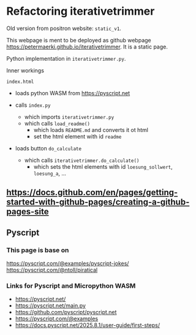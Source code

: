 # Refactoring iterativetrimmer

Old version from positron website: `static_v1`.

This webpage is ment to be deployed as github webpage https://petermaerki.github.io/iterativetrimmer.
It is a static page.

Python implementation in `iterativetrimmer.py`.

Inner workings

`index.html`
 * loads python WASM from https://pyscript.net
 * calls `index.py`
   * which imports `iterativetrimmer.py`
   * which calls `load_readme()`
     * which loads `README.md` and converts it ot html
     * set the html element with id `readme`

 * loads button `do_calculate`
   * which calls `iterativetrimmer.do_calculate()`
     * which sets the html elements with id `loesung_sollwert`, `loesung_a`, ...


## https://docs.github.com/en/pages/getting-started-with-github-pages/creating-a-github-pages-site

## Pyscript

### This page is base on

https://pyscript.com/@examples/pyscript-jokes/
https://pyscript.com/@ntoll/piratical

### Links for Pyscript and Micropython WASM

* https://pyscript.net/
* https://pyscript.net/main.py
* https://github.com/pyscript/pyscript.net
* https://pyscript.com/@examples
* https://docs.pyscript.net/2025.8.1/user-guide/first-steps/
